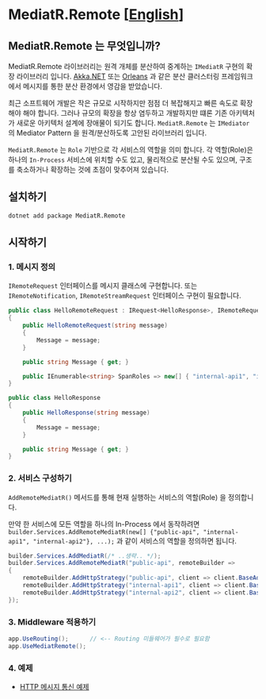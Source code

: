 # MediatR.Remote [[English](README.md)]

## MediatR.Remote 는 무엇입니까?

MediatR.Remote 라이브러리는 원격 개체를 분산하여 중계하는 `IMediatR` 구현의 확장 라이브러리 입니다.
[Akka.NET](https://getakka.net/) 또는 [Orleans](https://github.com/dotnet/orleans) 과 같은 분산 클러스터링 프레임워크에서 메시지를 통한 분산 환경에서 영감을 받았습니다.

최근 소프트웨어 개발은 작은 규모로 시작하지만 점점 더 복잡해지고 빠른 속도로 확장해야 해야 합니다. 
그러나 규모의 확장을 항상 염두하고 개발하지만 떄론 기존 아키텍처가 새로운 아키텍처 설계에 장애물이 되기도 합니다.
`MediatR.Remote` 는 `IMediator` 의 Mediator Pattern 을 원격/분산하도록 고안된 라이브러리 입니다.

`MediatR.Remote` 는 `Role` 기반으로 각 서비스의 역할을 의미 합니다.
각 역할(Role)은 하나의 `In-Process` 서비스에 위치할 수도 있고, 물리적으로 분산될 수도 있으며, 
구조를 축소하거나 확장하는 것에 초점이 맞추어져 있습니다.

## 설치하기

```bash
dotnet add package MediatR.Remote
```

## 시작하기

### 1. 메시지 정의

`IRemoteRequest` 인터페이스를 메시지 클래스에 구현합니다.
또는 `IRemoteNotification`, `IRemoteStreamRequest` 인터페이스 구현이 필요합니다.

```csharp
public class HelloRemoteRequest : IRequest<HelloResponse>, IRemoteRequest
{
    public HelloRemoteRequest(string message)
    {
        Message = message;
    }

    public string Message { get; }

    public IEnumerable<string> SpanRoles => new[] { "internal-api1", "internal-api2" };
}

public class HelloResponse
{
    public HelloResponse(string message)
    {
        Message = message;
    }

    public string Message { get; }
}
```

### 2. 서비스 구성하기

`AddRemoteMediatR()` 메서드를 통해 현재 실행하는 서비스의 역할(Role) 을 정의합니다.

만약 한 서비스에 모든 역할을 하나의 In-Process 에서 동작하려면 `builder.Services.AddRemoteMediatR(new[] {"public-api", "internal-api1", "internal-api2"}, ...);` 과 같이 서비스의 역할을 정의하면 됩니다.

```csharp
builder.Services.AddMediatR(/* ..생략.. */);
builder.Services.AddRemoteMediatR("public-api", remoteBuilder =>
{
    remoteBuilder.AddHttpStrategy("public-api", client => client.BaseAddress = new Uri("http://localhost:5000"));
    remoteBuilder.AddHttpStrategy("internal-api1", client => client.BaseAddress = new Uri("http://localhost:5010"));
    remoteBuilder.AddHttpStrategy("internal-api2", client => client.BaseAddress = new Uri("http://localhost:5020"));
});
```

### 3. Middleware 적용하기

```csharp
app.UseRouting();      // <-- Routing 미들웨어가 필수로 필요함
app.UseMediatRemote();
```

### 4. 예제

* [HTTP 메시지 통신 예제](examples/http)